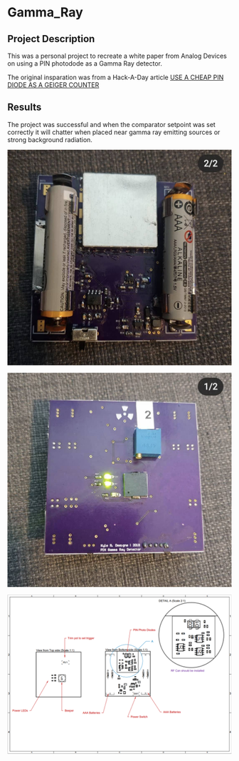 # Gamma_Ray
## Project Description
This was a personal project to recreate a white paper from Analog Devices on using a PIN photodode as a Gamma Ray detector.

The original insparation was from a Hack-A-Day article [USE A CHEAP PIN DIODE AS A GEIGER COUNTER](https://hackaday.com/blog/?s=cheap+pin+diode)

## Results

The project was successful and when the comparator setpoint was set correctly it will chatter when placed near gamma ray emitting sources or strong background radiation.

![Bottom Pic](https://github.com/Elipsit/Gamma_Ray/blob/master/pics/Gamma_Ray_Bottom.jpg)

![Top](https://github.com/Elipsit/Gamma_Ray/blob/master/pics/Gamma_Ray_Top.jpg)

![draftsmen](https://github.com/Elipsit/Gamma_Ray/blob/master/pics/Draftsmen.png)